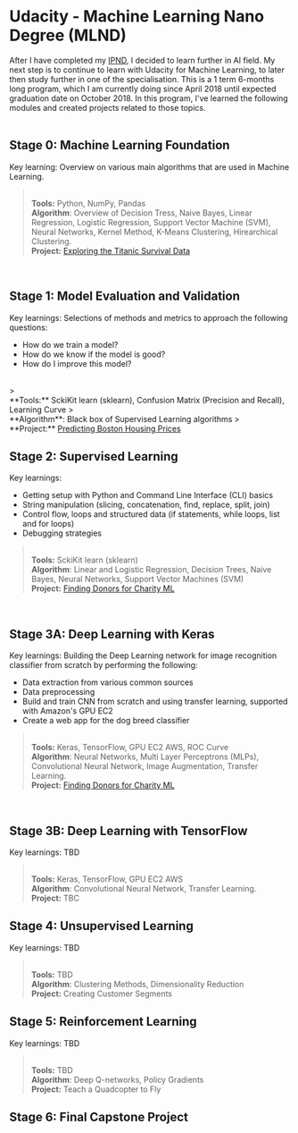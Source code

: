 # Udacity - Machine Learning Nano Degree (MLND)

After I have completed my <a href="https://github.com/Flosisi/udacity-ipnd">IPND</a>, I decided to learn further in AI field.
My next step is to continue to learn with Udacity for Machine Learning, to later then study further in one of the specialisation.
This is a 1 term 6-months long program, which I am currently doing since April 2018 until expected graduation date on October 2018.
In this program, I've learned the following modules and created projects related to those topics.
<br>
<br>

## Stage 0: Machine Learning Foundation
Key learning: Overview on various main algorithms that are used in Machine Learning.<br>
> <br>**Tools:** Python, NumPy, Pandas
> <br>**Algorithm**: Overview of Decision Tress, Naive Bayes, Linear Regression, Logistic Regression, Support Vector Machine (SVM), Neural Networks, Kernel Method, K-Means Clustering, Hirearchical Clustering.
> <br>**Project:** <a href="https://github.com/Flosisi/udacity-mlnd/tree/master/P1%20MLND%20-%20titanic_survival_exploration">Exploring the Titanic Survival Data</a>
<br>

## Stage 1: Model Evaluation and Validation
Key learnings: Selections of methods and metrics to approach the following questions: 
- How do we train a model?
- How do we know if the model is good?
- How do I improve this model?
<br>
> <br>**Tools:** SckiKit learn (sklearn), Confusion Matrix (Precision and Recall), Learning Curve
> <br>**Algorithm**: Black box of Supervised Learning algorithms
> <br>**Project:** <a href="https://github.com/Flosisi/udacity-mlnd/tree/master/P2%20MLND%20-%20predicting_boston_housing_price">Predicting Boston Housing Prices</a>
<br>
  
## Stage 2: Supervised Learning
Key learnings:
- Getting setup with Python and Command Line Interface (CLI) basics
- String manipulation (slicing, concatenation, find, replace, split, join)
- Control flow, loops and structured data (if statements, while loops, list and for loops)
- Debugging strategies

> <br>**Tools:** SckiKit learn (sklearn)
> <br>**Algorithm**: Linear and Logistic Regression, Decision Trees, Naive Bayes, Neural Networks, Support Vector Machines (SVM)
> <br>**Project:** <a href="https://github.com/Flosisi/udacity-mlnd/tree/master/P3%20MLND%20-%20finding_donors_for_charityML">Finding Donors for Charity ML</a>
<br>

## Stage 3A: Deep Learning with Keras
Key learnings: Building the Deep Learning network for image recognition classifier from scratch by performing the following:
- Data extraction from various common sources
- Data preprocessing
- Build and train CNN from scratch and using transfer learning, supported with Amazon's GPU EC2
- Create a web app for the dog breed classifier

> <br>**Tools:** Keras, TensorFlow, GPU EC2 AWS, ROC Curve
> <br>**Algorithm**: Neural Networks, Multi Layer Perceptrons (MLPs), Convolutional Neural Network, Image Augmentation, Transfer Learning.
> <br>**Project:** <a href="https://github.com/Flosisi/udacity-mlnd/tree/master/P3%20MLND%20-%20finding_donors_for_charityML">Finding Donors for Charity ML</a>
<br>

## Stage 3B: Deep Learning with TensorFlow
Key learnings: TBD<br>

> <br>**Tools:** Keras, TensorFlow, GPU EC2 AWS
> <br>**Algorithm**: Convolutional Neural Network, Transfer Learning.
> <br>**Project:** TBC

## Stage 4: Unsupervised Learning
Key learnings: TBD<br>

> <br>**Tools:** TBD
> <br>**Algorithm**: Clustering Methods, Dimensionality Reduction
> <br>**Project:** Creating Customer Segments

## Stage 5: Reinforcement Learning
Key learnings: TBD<br>

> <br>**Tools:** TBD
> <br>**Algorithm**: Deep Q-networks, Policy Gradients
> <br>**Project:** Teach a Quadcopter to Fly

## Stage 6: Final Capstone Project

